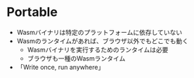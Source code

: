 # Portable

* Wasmバイナリは特定のプラットフォームに依存していない
* Wasmのランタイムがあれば、ブラウザ以外でもどこでも動く
  * Wasmバイナリを実行するためのランタイムは必要
  * ブラウザも一種のWasmランタイム
* 「Write once, run anywhere」
